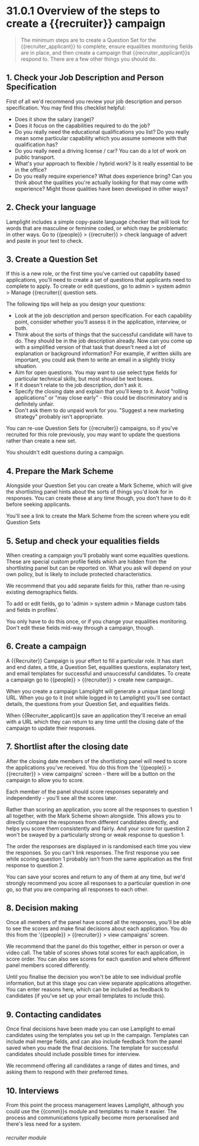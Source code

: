 # 31.0.1 Overview of the steps to create a {{recruiter}} campaign

> The minimum steps are to create a Question Set for the {{recruiter_applicant}} to complete, 
> ensure equalities monitoring fields are in place, and then create a campaign that
> {{recruiter_applicant}}s respond to.  There are a few other things you should do.




## 1. Check your Job Description and Person Specification

First of all we'd recommend you review your job description and person specification.
You may find this checklist helpful:

 - Does it show the salary (range)? 
 - Does it focus on the capabilities required to do the job?
 - Do you really need the educational qualifications you list? Do you really mean some
particular capability which you assume someone with that qualification has?
 - Do you really need a driving license / car? You can do a lot of work on public transport.
 - What's your approach to flexible / hybrid work? Is it really essential to be in the office?
 - Do you really require experience? What does experience bring? Can you think about the qualities
 you're actually looking for that may come with experience? Might those qualities have been developed
 in other ways?


## 2. Check your language

Lamplight includes a simple copy-paste language checker that will look for words that are 
masculine or feminine coded, or which may be problematic in other ways.  Go to {{people}} >
{{recruiter}} > check language of advert and paste in your text to check.

## 3. Create a Question Set

If this is a new role, or the first time you've carried out capability based applications,
you'll need to create a set of questions that applicants need to complete to apply.  To create
or edit questions, go to admin > system admin > Manage {{recruiter{{ question sets.

The following tips will help as you design your questions:

 - Look at the job description and person specification.  For each capability point, consider
 whether you'll assess it in the application, interview, or both.
 - Think about the sorts of things that the successful candidate will have to do. They should
be in the job description already. Now can you come up with a simplified version of that task
that doesn't need a lot of explanation or background information?  For example, if written skills
are important, you could ask them to write an email in a slightly tricky situation.
 - Aim for open questions. You may want to use select type fields for particular technical skills,
 but most should be text boxes.
 - If it doesn't relate to the job description, don't ask it.
 - Specify the closing date and explain that you'll keep to it. Avoid "rolling applications" or 
"may close early" - this could be discriminatory and is definitely unfair.
 - Don't ask them to do unpaid work for you.  "Suggest a new marketing strategy" probably isn't appropriate.

You can re-use Question Sets for {{recruiter}} campaigns, so if you've recruited for this role
previously, you may want to update the questions rather than create a new set.

You shouldn't edit questions during a campaign.

## 4. Prepare the Mark Scheme

Alongside your Question Set you can create a Mark Scheme, which will give the shortlisting panel
hints about the sorts of things you'd look for in responses.  You can create these at any time
though, you don't have to do it before seeking applicants.

You'll see a link to create the Mark Scheme from the screen where you edit Question Sets


## 5. Setup and check your equalities fields

When creating a campaign you'll probably want some equalities questions.  These are special custom profile
fields which are hidden from the shortlisting panel but can be reported on.  What you ask
will depend on your own policy, but is likely to include protected characteristics.

We recommend that you add separate fields for this, rather than re-using existing demographics fields.

To add or edit fields, go to 'admin > system admin > Manage custom tabs and fields in profiles'.

You only have to do this once, or if you change your equalities monitoring.  Don't edit these fields
mid-way through a campaign, though.

## 6. Create a campaign

A {{Recruiter}} Campaign is your effort to fill a particular role.  It has start and end dates,
a title, a Question Set, equalities questions, explanatory text, and email templates for
successful and unsuccessful candidates.  To create a campaign go to {{people}} > {{recruiter}} > create new campaign..

When you create a campaign Lamplight will generate a unique (and long) URL.  When you go to it
(not while logged in to Lamplight) you'll see contact details, the questions from your Question Set,
and equalities fields.

When {{Recruiter_applicant}}s save an application they'll receive an email with a URL which they
can return to any time until the closing date of the campaign to update their responses.

## 7. Shortlist after the closing date

After the closing date members of the shortlisting panel will need to score the applications you've
received.  You do this from the '{{people}} > {{recruiter}} > view campaigns' screen - there will
be a button on the campaign to allow you to score.

Each member of the panel should score responses separately and independently - you'll see all the scores
later.

Rather than scoring an application, you score all the responses to question 1 all together, with
the Mark Scheme shown alongside.  This allows you to directly compare the responses from different
candidates directly, and helps you score them consistently and fairly.  And your score for question 2
won't be swayed by a particularly strong or weak response to question 1.

The order the responses are displayed in is randomised each time you view the responses.  So you can't link
responses.  The first response you see while scoring question 1 probably isn't from the same
application as the first response to question 2.

You can save your scores and return to any of them at any time, but we'd strongly recommend you
score all responses to a particular question in one go, so that you are comparing all responses
to each other.

## 8. Decision making

Once all members of the panel have scored all the responses, you'll be able to see the scores
and make final decisions about each application.   You do this from the '{{people}} > {{recruiter}} > view campaigns'
screen.

We recommend that the panel do this together, either in person or over a video call.  The table
of scores shows total scores for each application, in score order.  You can also see scores for each
question and where different panel members scored differently.

Until you finalise the decision you won't be able to see individual profile information, but at this
stage you can view separate applications altogether.  You can enter reasons here, which can be included
as feedback to candidates (if you've set up your email templates to include this).

## 9. Contacting candidates

Once final decisions have been made you can use Lamplight to email candidates using the templates
 you set up in the campaign.  Templates can include mail merge fields, and can also include 
feedback from the panel saved when you made the final decisions.  The template for successful candidates
should include possible times for interview.  

We recommend offering all candidates a range of dates and times, and asking them to respond 
with their preferred times.

## 10. Interviews

From this point the process management leaves Lamplight, although you could use the {{comm}}s module
and templates to make it easier.  The process and communications typically become more personalised and there's less
need for a system.


###### recruiter module
